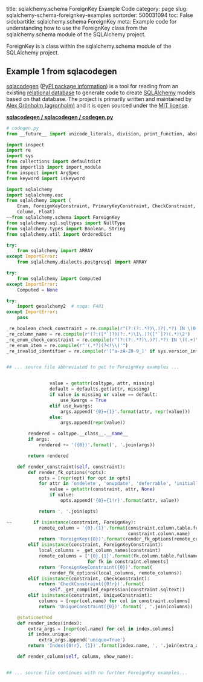 title: sqlalchemy.schema ForeignKey Example Code
category: page
slug: sqlalchemy-schema-foreignkey-examples
sortorder: 500031094
toc: False
sidebartitle: sqlalchemy.schema ForeignKey
meta: Example code for understanding how to use the ForeignKey class from the sqlalchemy.schema module of the SQLAlchemy project.


ForeignKey is a class within the sqlalchemy.schema module of the SQLAlchemy project.


## Example 1 from sqlacodegen
[sqlacodegen](https://github.com/agronholm/sqlacodegen)
([PyPI package information](https://pypi.org/project/sqlacodegen/))
is a tool for
reading from an existing [relational database](/databases.html) to
generate code to create [SQLAlchemy](/sqlalchemy.html) models based
on that database. The project is primarily written and maintained
by [Alex Grönholm (agronholm)](https://github.com/agronholm) and it
is open sourced under the
[MIT license](https://github.com/agronholm/sqlacodegen/blob/master/LICENSE).

[**sqlacodegen / sqlacodegen / codegen.py**](https://github.com/agronholm/sqlacodegen/blob/master/sqlacodegen/./codegen.py)

```python
# codegen.py
from __future__ import unicode_literals, division, print_function, absolute_import

import inspect
import re
import sys
from collections import defaultdict
from importlib import import_module
from inspect import ArgSpec
from keyword import iskeyword

import sqlalchemy
import sqlalchemy.exc
from sqlalchemy import (
    Enum, ForeignKeyConstraint, PrimaryKeyConstraint, CheckConstraint, UniqueConstraint, Table,
    Column, Float)
~~from sqlalchemy.schema import ForeignKey
from sqlalchemy.sql.sqltypes import NullType
from sqlalchemy.types import Boolean, String
from sqlalchemy.util import OrderedDict

try:
    from sqlalchemy import ARRAY
except ImportError:
    from sqlalchemy.dialects.postgresql import ARRAY

try:
    from sqlalchemy import Computed
except ImportError:
    Computed = None

try:
    import geoalchemy2  # noqa: F401
except ImportError:
    pass

_re_boolean_check_constraint = re.compile(r"(?:(?:.*?)\.)?(.*?) IN \(0, 1\)")
_re_column_name = re.compile(r'(?:(["`]?)(?:.*)\1\.)?(["`]?)(.*)\2')
_re_enum_check_constraint = re.compile(r"(?:(?:.*?)\.)?(.*?) IN \((.+)\)")
_re_enum_item = re.compile(r"'(.*?)(?<!\\)'")
_re_invalid_identifier = re.compile(r'[^a-zA-Z0-9_]' if sys.version_info[0] < 3 else r'(?u)\W')


## ... source file abbreviated to get to ForeignKey examples ...


                value = getattr(coltype, attr, missing)
                default = defaults.get(attr, missing)
                if value is missing or value == default:
                    use_kwargs = True
                elif use_kwargs:
                    args.append('{0}={1}'.format(attr, repr(value)))
                else:
                    args.append(repr(value))

        rendered = coltype.__class__.__name__
        if args:
            rendered += '({0})'.format(', '.join(args))

        return rendered

    def render_constraint(self, constraint):
        def render_fk_options(*opts):
            opts = [repr(opt) for opt in opts]
            for attr in 'ondelete', 'onupdate', 'deferrable', 'initially', 'match':
                value = getattr(constraint, attr, None)
                if value:
                    opts.append('{0}={1!r}'.format(attr, value))

            return ', '.join(opts)

~~        if isinstance(constraint, ForeignKey):
            remote_column = '{0}.{1}'.format(constraint.column.table.fullname,
                                             constraint.column.name)
            return 'ForeignKey({0})'.format(render_fk_options(remote_column))
        elif isinstance(constraint, ForeignKeyConstraint):
            local_columns = _get_column_names(constraint)
            remote_columns = ['{0}.{1}'.format(fk.column.table.fullname, fk.column.name)
                              for fk in constraint.elements]
            return 'ForeignKeyConstraint({0})'.format(
                render_fk_options(local_columns, remote_columns))
        elif isinstance(constraint, CheckConstraint):
            return 'CheckConstraint({0!r})'.format(
                self._get_compiled_expression(constraint.sqltext))
        elif isinstance(constraint, UniqueConstraint):
            columns = [repr(col.name) for col in constraint.columns]
            return 'UniqueConstraint({0})'.format(', '.join(columns))

    @staticmethod
    def render_index(index):
        extra_args = [repr(col.name) for col in index.columns]
        if index.unique:
            extra_args.append('unique=True')
        return 'Index({0!r}, {1})'.format(index.name, ', '.join(extra_args))

    def render_column(self, column, show_name):


## ... source file continues with no further ForeignKey examples...

```

